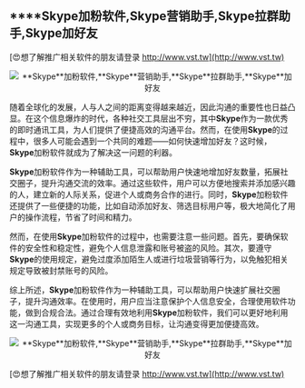 ## ****Skype**加粉软件,**Skype**营销助手,**Skype**拉群助手,**Skype**加好友**

[😍想了解推广相关软件的朋友请登录 http://www.vst.tw](http://www.vst.tw)

 <center><img src="https://vst.tw/MP4/tuiguang/png/0.png" alt="**Skype**加粉软件,**Skype**营销助手,**Skype**拉群助手,**Skype**加好友"></center>

随着全球化的发展，人与人之间的距离变得越来越近，因此沟通的重要性也日益凸显。在这个信息爆炸的时代，各种社交工具层出不穷，其中**Skype**作为一款优秀的即时通讯工具，为人们提供了便捷高效的沟通平台。然而，在使用**Skype**的过程中，很多人可能会遇到一个共同的难题——如何快速增加好友？这时候，**Skype**加粉软件就成为了解决这一问题的利器。

**Skype**加粉软件作为一种辅助工具，可以帮助用户快速地增加好友数量，拓展社交圈子，提升沟通交流的效率。通过这些软件，用户可以方便地搜索并添加感兴趣的人，建立新的人际关系，促进个人或商务合作的进行。同时，**Skype**加粉软件还提供了一些便捷的功能，比如自动添加好友、筛选目标用户等，极大地简化了用户的操作流程，节省了时间和精力。

然而，在使用**Skype**加粉软件的过程中，也需要注意一些问题。首先，要确保软件的安全性和稳定性，避免个人信息泄露和账号被盗的风险。其次，要遵守**Skype**的使用规定，避免过度添加陌生人或进行垃圾营销等行为，以免触犯相关规定导致被封禁账号的风险。

综上所述，**Skype**加粉软件作为一种辅助工具，可以帮助用户快速扩展社交圈子，提升沟通效率。在使用时，用户应当注意保护个人信息安全，合理使用软件功能，做到合规合法。通过合理有效地利用**Skype**加粉软件，我们可以更好地利用这一沟通工具，实现更多的个人或商务目标，让沟通变得更加便捷高效。

 <center><img src="https://vst.tw/MP4/tuiguang/png/5.png" alt="**Skype**加粉软件,**Skype**营销助手,**Skype**拉群助手,**Skype**加好友"></center>

[😍想了解推广相关软件的朋友请登录 http://www.vst.tw](http://www.vst.tw)



